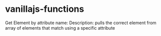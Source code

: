 # vanillajs-functions

Get Element by attribute name:
Description: pulls the correct element from array of elements that match using a specific attribute
